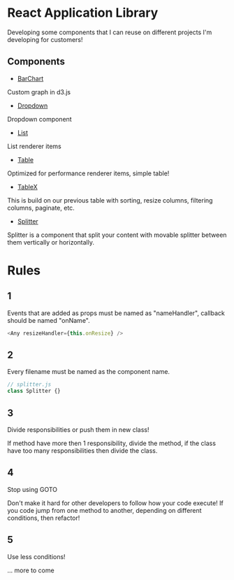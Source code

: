 # React Application Library

Developing some components that I can reuse on different projects I'm developing for customers!

## Components

- [BarChart](https://github.com/jamalsoueidan/react-application-library/tree/master/src/components/barchart)

Custom graph in d3.js

- [Dropdown](https://github.com/jamalsoueidan/react-application-library/tree/master/src/components/dropdown)

Dropdown component

- [List](https://github.com/jamalsoueidan/react-application-library/tree/master/src/components/list)

List renderer items

- [Table](https://github.com/jamalsoueidan/react-application-library/tree/master/src/components/table)

Optimized for performance renderer items, simple table!

- [TableX](https://github.com/jamalsoueidan/react-application-library/tree/master/src/components/table_x)

This is build on our previous table with sorting, resize columns, filtering columns, paginate, etc.

- [Splitter](https://github.com/jamalsoueidan/react-application-library/tree/master/src/components/splitter)

Splitter is a component that split your content with movable splitter between them vertically or horizontally.

# Rules

## 1
Events that are added as props must be named as "nameHandler", callback should be named "onName".

```js
<Any resizeHandler={this.onResize} />
```

## 2

Every filename must be named as the component name.

```js
// splitter.js
class Splitter {}
```

## 3

Divide responsibilities or push them in new class!

If method have more then 1 responsibility, divide the method, if the class have too many responsibilities then divide the class.


## 4

Stop using GOTO

Don't make it hard for other developers to follow how your code execute!
If you code jump from one method to another, depending on different conditions, then refactor!


## 5

Use less conditions!

... more to come
